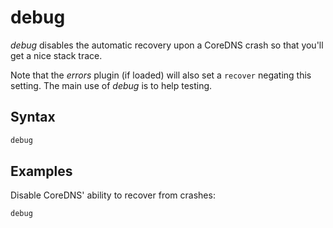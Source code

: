 # debug

*debug* disables the automatic recovery upon a CoreDNS crash so that you'll get a nice stack trace.

Note that the *errors* plugin (if loaded) will also set a `recover` negating this setting.
The main use of *debug* is to help testing.

## Syntax

~~~ txt
debug
~~~

## Examples

Disable CoreDNS' ability to recover from crashes:

~~~ txt
debug
~~~
